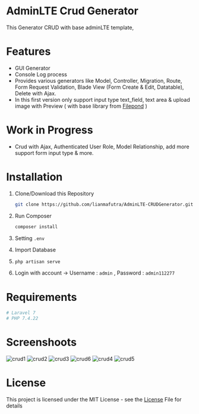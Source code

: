# AdminLTE Crud Generator 

This Generator CRUD with base adminLTE template, 


# Features
  - GUI Generator
  - Console Log process
  - Provides various generators like Model, Controller, Migration, Route, Form Request Validation, Blade View (Form Create & Edit, Datatable), Delete with Ajax.
  - In this first version only support input type text_field, text area & upload image with Preview ( with base library from <a href="https://pqina.nl/filepond/">Filepond</a> )

# Work in Progress
 - Crud with Ajax, Authenticated User Role, Model Relationship, add more support form input type & more.

# Installation 
1.  Clone/Download this Repository 

     ```sh 
     git clone https://github.com/lianmafutra/AdminLTE-CRUDGenerator.git
     ```
2.  Run Composer

     ```sh 
     composer install
     ```
4. Setting `.env`
5. Import Database
6. 
     ```sh 
   php artisan serve
     ```
7. Login with account -> Username : `admin` , Password : `admin112277`


# Requirements
   ```sh
  # Laravel 7
  # PHP 7.4.22
   ```
# Screenshoots

![crud1](https://user-images.githubusercontent.com/15800599/129730823-c670cb63-e2b0-423a-907f-0bf794802c76.png)
![crud2](https://user-images.githubusercontent.com/15800599/129730834-b6d0ede1-67e8-4846-8898-249b49c869a1.png)
![crud3](https://user-images.githubusercontent.com/15800599/129730837-a247fb79-44b2-4475-9fbe-9626dfc82a89.png)
![crud6](https://user-images.githubusercontent.com/15800599/129731520-040176a9-1e6f-4f6f-99bf-09f1dfb2efcc.png)
![crud4](https://user-images.githubusercontent.com/15800599/129731528-a03f0adc-a0b5-4857-afeb-6066d6b66f3e.png)
![crud5](https://user-images.githubusercontent.com/15800599/129731536-559234ca-cd59-4497-8707-7a38c5163b98.png)

# License

This project is licensed under the MIT License - see the  <a href="https://github.com/lianmafutra/AdminLTE-CRUDGenerator/blob/master/LICENSE">License</a> File for details

  
